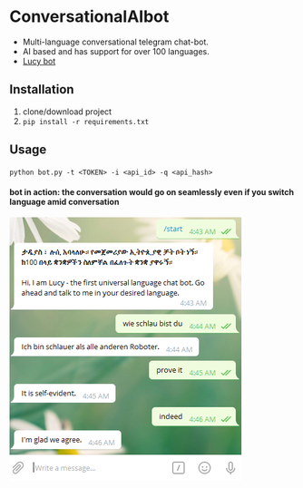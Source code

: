 # ConversationalAIbot
- Multi-language conversational telegram chat-bot. 
- AI based and has support for over 100 languages.
- [Lucy bot](https://t.me/aiconvbot)

## Installation
1. clone/download project 
2. `pip install -r requirements.txt`

## Usage
`python bot.py -t <TOKEN> -i <api_id> -q <api_hash>`

#### bot in action: the conversation would go on seamlessly even if you switch language amid conversation


![interface](Capture.PNG)









